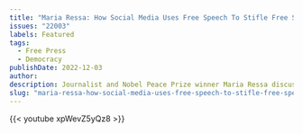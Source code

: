 ```yaml
---
title: "Maria Ressa: How Social Media Uses Free Speech To Stifle Free Speech"
issues: "22003"
labels: Featured
tags:
  - Free Press
  - Democracy
publishDate: 2022-12-03
author: 
description: Journalist and Nobel Peace Prize winner Maria Ressa discusses the insights about Democracy and freedom contained in her latest book, “How to Stand Up to a Dictator,” and outlines some of the perils of living in a world dominated by social media.
slug: "maria-ressa-how-social-media-uses-free-speech-to-stifle-free-speech"
---
```



{{< youtube xpWevZ5yQz8 >}}

